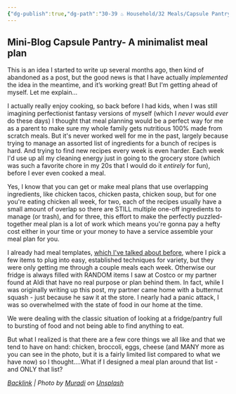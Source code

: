 ```yaml
---
{"dg-publish":true,"dg-path":"30-39 ♨️ Household/32 Meals/Capsule Pantry- A minimalist meal plan.md","dg-permalink":"capsule-pantry","permalink":"/capsule-pantry/","title":"Capsule Pantry","noteIcon":"","created":"2023-08-28T12:20:02","updated":"2023-08-29T20:46:47.506-04:00"}
---
```




## Mini-Blog Capsule Pantry- A minimalist meal plan
This is an idea I started to write up several months ago, then kind of abandoned as a post, but the good news is that I have actually *implemented* the idea in the meantime, and it’s working great! But I'm getting ahead of myself. Let me explain…

I actually really enjoy cooking, so back before I had kids, when I was still imagining perfectionist fantasy versions of myself (which I *never* would *ever* do these days) I thought that meal planning would be a perfect way for me as a parent to make sure my whole family gets nutritious 100% made from scratch meals. But it's never worked well for me in the past, largely because trying to manage an assorted list of ingredients for a bunch of recipes is hard. And trying to find new recipes every week is even harder. Each week I'd use up all my cleaning energy just in going to the grocery store (which was such a favorite chore in my 20s that I would do it *entirely* for fun), before I ever even cooked a meal.

Yes, I know that you can get or make meal plans that use overlapping ingredients, like chicken tacos, chicken pasta, chicken soup, but for one you're eating chicken all week, for two, each of the recipes usually have a small amount of overlap so there are STILL multiple one-off ingredients to manage (or trash), and for three, this effort to make the perfectly puzzled-together meal plan is a lot of work which means you're gonna pay a hefty cost either in your time or your money to have a service assemble your meal plan for you.

I already had meal templates, [which I've talked about before](https://nerdishmom.com/executive-dysfunction-in-the-kitchen/), where I pick a few items to plug into easy, established techniques for variety, but they were only getting me through a couple meals each week. Otherwise our fridge is always filled with RANDOM items I saw at Costco or my partner found at Aldi that have no real purpose or plan behind them. In fact, while I was originally writing up this post, my partner came home with a butternut squash - just because he saw it at the store. I nearly had a panic attack, I was so overwhelmed with the state of food in our home at the time.

We were dealing with the classic situation of looking at a fridge/pantry full to bursting of food and not being able to find anything to eat.

But what I realized is that there are a few core things we all like and that we tend to have on hand: chicken, broccoli, eggs, cheese (and MANY more as you can see in the photo, but it is a fairly limited list compared to what we have now) so I thought....What if I designed a meal plan around that list - and ONLY that list? 






*[Backlink](https://unsplash.com/photos/0b8NaL2CMaQ) | Photo by [Muradi](https://unsplash.com/@simuradi?utm_source=Obsidian%20Image%20Inserter%20Plugin&utm_medium=referral) on [Unsplash](https://unsplash.com/?utm_source=Obsidian%20Image%20Inserter%20Plugin&utm_medium=referral)*
